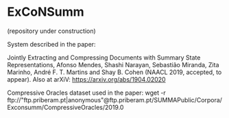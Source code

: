 # ExCoNSumm

(repository under construction)

System described in the paper:

Jointly Extracting and Compressing Documents with Summary State Representations, Afonso Mendes, Shashi Narayan, Sebastião Miranda, Zita Marinho, André F. T. Martins and Shay B. Cohen (NAACL 2019, accepted, to appear). Also at arXiV: https://arxiv.org/abs/1904.02020

Compressive Oracles dataset used in the paper:
wget -r ftp://"ftp.priberam.pt|anonymous"@ftp.priberam.pt/SUMMAPublic/Corpora/Exconsumm/CompressiveOracles/2019.0

